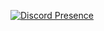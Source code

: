 [![Discord Presence](https://lanyard.cnrad.dev/api/:1160611866935042108)](https://discord.com/users/:1160611866935042108)
